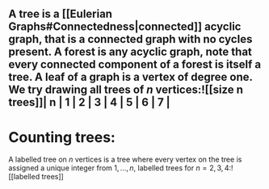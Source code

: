 
A tree is a [[Eulerian Graphs#Connectedness|connected]] acyclic graph, that is a connected graph with no cycles present. A forest is any acyclic graph, note that every connected component of a forest is itself a tree. A leaf of a graph is a vertex of degree one. We try drawing all trees of $n$ vertices:![[size n trees]]| n | 1 | 2 | 3 | 4 | 5 | 6 | 7 |
------------------------------------------


# Counting trees:

A labelled tree on $n$ vertices is a tree where every vertex on the tree is assigned a unique integer from $1,\dots,n$, labelled trees for $n=2,3,4$:![[labelled trees]]
